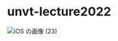 # unvt-lecture2022
![iOS の画像 (23)](https://user-images.githubusercontent.com/72287333/150902240-6859f1b0-f53e-4c12-b7ad-283b786283d1.jpg)
